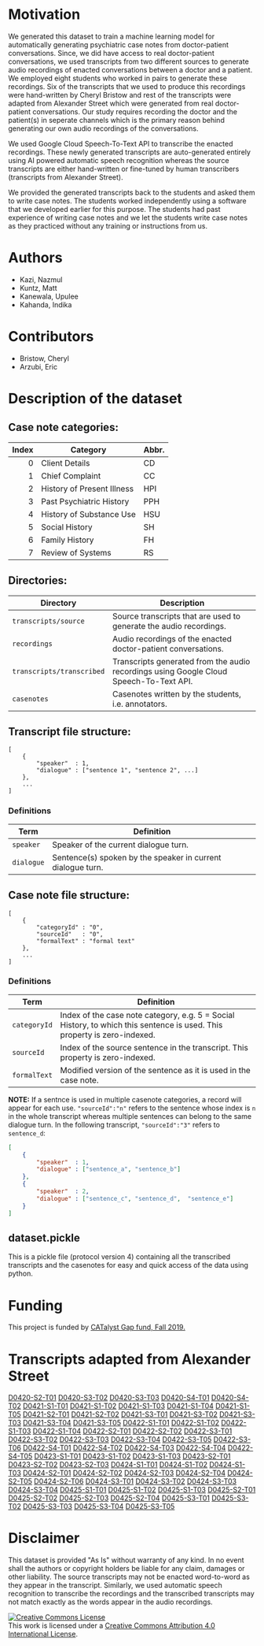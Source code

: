 # Motivation

We generated this dataset to train a machine learning model for automatically generating psychiatric case notes from doctor-patient conversations. Since, we did have access to real doctor-patient conversations, we used transcripts from two different sources to generate audio recordings of enacted conversations between a doctor and a patient. We employed eight students who worked in pairs to generate these recordings. Six of the transcripts that we used to produce this recordings were hand-written by Cheryl Bristow and rest of the transcripts were adapted from Alexander Street which were generated from real doctor-patient conversations. Our study requires recording the doctor and the patient(s) in seperate channels which is the primary reason behind generating our own audio recordings of the conversations.  

We used Google Cloud Speech-To-Text API to transcribe the enacted recordings. These newly generated transcripts are auto-generated entirely using AI powered automatic speech recognition whereas the source transcripts are either hand-written or fine-tuned by human transcribers (transcripts from Alexander Street).  

We provided the generated transcripts back to the students and asked them to write case notes. The students worked independently using a software that we developed earlier for this purpose. The students had past experience of writing case notes and we let the students write case notes as they practiced without any training or instructions from us.

# Authors

- Kazi, Nazmul
- Kuntz, Matt
- Kanewala, Upulee
- Kahanda, Indika

# Contributors

- Bristow, Cheryl
- Arzubi, Eric

# Description of the dataset

## Case note categories:

| Index | Category                   | Abbr. |
| ----: | -------------------------- | ----- |
|     0 | Client Details             | CD    |
|     1 | Chief Complaint            | CC    |
|     2 | History of Present Illness | HPI   |
|     3 | Past Psychiatric History   | PPH   |
|     4 | History of Substance Use   | HSU   |
|     5 | Social History             | SH    |
|     6 | Family History             | FH    |
|     7 | Review of Systems          | RS    |

## Directories:

| Directory | Description |
| --- | --- |
| <code>transcripts/source</code> | Source transcripts that are used to generate the audio recordings. |
| <code>recordings</code> | Audio recordings of the enacted doctor-patient conversations. |
| <code>transcripts/transcribed</code> | Transcripts generated from the audio recordings using Google Cloud Speech-To-Text API. |
| <code>casenotes</code> | Casenotes written by the students, i.e. annotators. |

## Transcript file structure:

```
[
	{
		"speaker"  : 1,
		"dialogue" : ["sentence 1", "sentence 2", ...]
	},
	...
]
```

### Definitions

| Term | Definition |
| --- | --- |
| <code>speaker</code> | Speaker of the current dialogue turn. |
| <code>dialogue</code> | Sentence(s) spoken by the speaker in current dialogue turn. |

## Case note file structure:

```
[
	{
		"categoryId" : "0",
		"sourceId"   : "0",
		"formalText" : "formal text"
	},
	...
]
```

### Definitions

| Term | Definition |
| --- | --- |
| <code>categoryId</code> | Index of the case note category, e.g. 5 = Social History, to which this sentence is used. This property is zero-indexed. |
| <code>sourceId</code> | Index of the source sentence in the transcript. This property is zero-indexed. |
| <code>formalText</code> | Modified version of the sentence as it is used in the case note. |

**NOTE:** If a sentnce is used in multiple casenote categories, a record will appear for each use. `"sourceId":"n"` refers to the sentence whose index is `n` in the whole transcript whereas multiple sentences can belong to the same dialogue turn. In the following transcript, `"sourceId":"3"` refers to `sentence_d`:

```json
[
	{
		"speaker"  : 1,
		"dialogue" : ["sentence_a", "sentence_b"]
	},
	{
		"speaker"  : 2,
		"dialogue" : ["sentence_c", "sentence_d",  "sentence_e"]
	}
]
```

## dataset.pickle

This is a pickle file (protocol version 4) containing all the transcribed transcripts and the casenotes for easy and quick access of the data using python.

# Funding

This project is funded by [CATalyst Gap fund, Fall 2019.](https://www.montana.edu/news/19430/msu-office-of-research-economic-development-and-graduate-education-awards-funding-for-msu-inventions)

# Transcripts adapted from Alexander Street

[D0420-S2-T01](https://search.alexanderstreet.com/view/work/bibliographic_entity%5C%7Cbibliographic_details%5C%7C2559294#page/1/mode/1/chapter/bibliographic_entity%7Cbibliographic_details%7C2559294) [D0420-S3-T02](https://search.alexanderstreet.com/view/work/bibliographic_entity%7Cbibliographic_details%7C2098620#page/1/mode/1/chapter/bibliographic_entity%7Cbibliographic_details%7C2098620) [D0420-S3-T03](https://search.alexanderstreet.com/view/work/bibliographic_entity%7Cbibliographic_details%7C2559516#page/1/mode/1/chapter/bibliographic_entity%7Cbibliographic_details%7C2559516) [D0420-S4-T01](https://search.alexanderstreet.com/view/work/bibliographic_entity%7Cbibliographic_details%7C2098612#page/1/mode/1/chapter/bibliographic_entity%7Cbibliographic_details%7C2098612) [D0420-S4-T02](https://search.alexanderstreet.com/view/work/bibliographic_entity%7Cbibliographic_details%7C2561394#page/1/mode/1/chapter/bibliographic_entity%7Cbibliographic_details%7C2561394) [D0421-S1-T01](https://search.alexanderstreet.com/view/work/bibliographic_entity%7Cbibliographic_details%7C2561887#page/1/mode/1/chapter/bibliographic_entity%7Cbibliographic_details%7C2561887) [D0421-S1-T02](https://search.alexanderstreet.com/view/work/bibliographic_entity%7Cbibliographic_details%7C2098556#page/1/mode/1/chapter/bibliographic_entity%7Cbibliographic_details%7C2098556) [D0421-S1-T03](https://search.alexanderstreet.com/view/work/bibliographic_entity%7Cbibliographic_details%7C2560970#page/1/mode/1/chapter/bibliographic_entity%7Cbibliographic_details%7C2560970) [D0421-S1-T04](https://search.alexanderstreet.com/view/work/bibliographic_entity%7Cbibliographic_details%7C2099870#page/1/mode/1/chapter/bibliographic_entity%7Cbibliographic_details%7C2099870) [D0421-S1-T05](https://search.alexanderstreet.com/view/work/bibliographic_entity%7Cbibliographic_details%7C2562474#page/1/mode/1/chapter/bibliographic_entity%7Cbibliographic_details%7C2562474) [D0421-S2-T01](https://search.alexanderstreet.com/view/work/bibliographic_entity%7Cbibliographic_details%7C2098922#page/1/mode/1/chapter/bibliographic_entity%7Cbibliographic_details%7C2098922) [D0421-S2-T02](https://search.alexanderstreet.com/view/work/bibliographic_entity%7Cbibliographic_details%7C2559292#page/1/mode/1/chapter/bibliographic_entity%7Cbibliographic_details%7C2559292) [D0421-S3-T01](https://search.alexanderstreet.com/view/work/bibliographic_entity%7Cbibliographic_details%7C2562370#page/1/mode/1/chapter/bibliographic_entity%7Cbibliographic_details%7C2562370) [D0421-S3-T02](https://search.alexanderstreet.com/view/work/bibliographic_entity%7Cbibliographic_details%7C2562642#page/1/mode/1/chapter/bibliographic_entity%7Cbibliographic_details%7C2562642) [D0421-S3-T03](https://search.alexanderstreet.com/view/work/bibliographic_entity%7Cbibliographic_details%7C2562678#page/1/mode/1/chapter/bibliographic_entity%7Cbibliographic_details%7C2562678) [D0421-S3-T04](https://search.alexanderstreet.com/view/work/bibliographic_entity%7Cbibliographic_details%7C2100046#page/1/mode/1/chapter/bibliographic_entity%7Cbibliographic_details%7C2100046) [D0421-S3-T05](https://search.alexanderstreet.com/view/work/bibliographic_entity%7Cbibliographic_details%7C2562598#page/1/mode/1/chapter/bibliographic_entity%7Cbibliographic_details%7C2562598) [D0422-S1-T01](https://search.alexanderstreet.com/view/work/bibliographic_entity%7Cbibliographic_details%7C2098398#page/1/mode/1/chapter/bibliographic_entity%7Cbibliographic_details%7C2098398) [D0422-S1-T02](https://search.alexanderstreet.com/view/work/bibliographic_entity%7Cbibliographic_details%7C2559590#page/1/mode/1/chapter/bibliographic_entity%7Cbibliographic_details%7C2559590) [D0422-S1-T03](https://search.alexanderstreet.com/view/work/bibliographic_entity%7Cbibliographic_details%7C2559438#page/1/mode/1/chapter/bibliographic_entity%7Cbibliographic_details%7C2559438) [D0422-S1-T04](https://search.alexanderstreet.com/view/work/bibliographic_entity%7Cbibliographic_details%7C2562032#page/1/mode/1/chapter/bibliographic_entity%7Cbibliographic_details%7C2562032) [D0422-S2-T01](https://search.alexanderstreet.com/view/work/bibliographic_entity%7Cbibliographic_details%7C2562278#page/1/mode/1/chapter/bibliographic_entity%7Cbibliographic_details%7C2562278) [D0422-S2-T02](https://search.alexanderstreet.com/view/work/bibliographic_entity%7Cbibliographic_details%7C2547687#page/1/mode/1/chapter/bibliographic_entity%7Cbibliographic_details%7C2547687) [D0422-S3-T01](https://search.alexanderstreet.com/view/work/bibliographic_entity%7Cbibliographic_details%7C2560312#page/1/mode/1/chapter/bibliographic_entity%7Cbibliographic_details%7C2560312) [D0422-S3-T02](https://search.alexanderstreet.com/view/work/bibliographic_entity%7Cbibliographic_details%7C2562258#page/1/mode/1/chapter/bibliographic_entity%7Cbibliographic_details%7C2562258) [D0422-S3-T03](https://search.alexanderstreet.com/view/work/bibliographic_entity%7Cbibliographic_details%7C2562028#page/1/mode/1/chapter/bibliographic_entity%7Cbibliographic_details%7C2562028) [D0422-S3-T04](https://search.alexanderstreet.com/view/work/bibliographic_entity%7Cbibliographic_details%7C2098626#page/1/mode/1/chapter/bibliographic_entity%7Cbibliographic_details%7C2098626) [D0422-S3-T05](https://search.alexanderstreet.com/view/work/bibliographic_entity%7Cbibliographic_details%7C2099848#page/1/mode/1/chapter/bibliographic_entity%7Cbibliographic_details%7C2099848) [D0422-S3-T06](https://search.alexanderstreet.com/view/work/bibliographic_entity%7Cbibliographic_details%7C2098838#page/1/mode/1/chapter/bibliographic_entity%7Cbibliographic_details%7C2098838) [D0422-S4-T01](https://search.alexanderstreet.com/view/work/bibliographic_entity%7Cbibliographic_details%7C2098418#page/1/mode/1/chapter/bibliographic_entity%7Cbibliographic_details%7C2098418) [D0422-S4-T02](https://search.alexanderstreet.com/view/work/bibliographic_entity%7Cbibliographic_details%7C2098430#page/1/mode/1/chapter/bibliographic_entity%7Cbibliographic_details%7C2098430) [D0422-S4-T03](https://search.alexanderstreet.com/view/work/bibliographic_entity%7Cbibliographic_details%7C2560586#page/1/mode/1/chapter/bibliographic_entity%7Cbibliographic_details%7C2560586) [D0422-S4-T04](https://search.alexanderstreet.com/view/work/bibliographic_entity%7Cbibliographic_details%7C2086469#page/1/mode/1/chapter/bibliographic_entity%7Cbibliographic_details%7C2086469) [D0422-S4-T05](https://search.alexanderstreet.com/view/work/bibliographic_entity%7Cbibliographic_details%7C2559642#page/1/mode/1/chapter/bibliographic_entity%7Cbibliographic_details%7C2559642) [D0423-S1-T01](https://search.alexanderstreet.com/view/work/bibliographic_entity%7Cbibliographic_details%7C2561980#page/1/mode/1/chapter/bibliographic_entity%7Cbibliographic_details%7C2561980) [D0423-S1-T02](https://search.alexanderstreet.com/view/work/bibliographic_entity%7Cbibliographic_details%7C2559566#page/1/mode/1/chapter/bibliographic_entity%7Cbibliographic_details%7C2559566) [D0423-S1-T03](https://search.alexanderstreet.com/view/work/bibliographic_entity%7Cbibliographic_details%7C2560984#page/1/mode/1/chapter/bibliographic_entity%7Cbibliographic_details%7C2560984) [D0423-S2-T01](https://search.alexanderstreet.com/view/work/bibliographic_entity%7Cbibliographic_details%7C2098812#page/1/mode/1/chapter/bibliographic_entity%7Cbibliographic_details%7C2098812) [D0423-S2-T02](https://search.alexanderstreet.com/view/work/bibliographic_entity%7Cbibliographic_details%7C2100068#page/1/mode/1/chapter/bibliographic_entity%7Cbibliographic_details%7C2100068) [D0423-S2-T03](https://search.alexanderstreet.com/view/work/bibliographic_entity%7Cbibliographic_details%7C2562638#page/1/mode/1/chapter/bibliographic_entity%7Cbibliographic_details%7C2562638) [D0424-S1-T01](https://search.alexanderstreet.com/view/work/bibliographic_entity%7Cbibliographic_details%7C2559776#page/1/mode/1/chapter/bibliographic_entity%7Cbibliographic_details%7C2559776) [D0424-S1-T02](https://search.alexanderstreet.com/view/work/bibliographic_entity%7Cbibliographic_details%7C2559817#page/1/mode/1/chapter/bibliographic_entity%7Cbibliographic_details%7C2559817) [D0424-S1-T03](https://search.alexanderstreet.com/view/work/bibliographic_entity%7Cbibliographic_details%7C2559839#page/1/mode/1/chapter/bibliographic_entity%7Cbibliographic_details%7C2559839) [D0424-S2-T01](https://search.alexanderstreet.com/view/work/bibliographic_entity%7Cbibliographic_details%7C2559444#page/1/mode/1/chapter/bibliographic_entity%7Cbibliographic_details%7C2559444) [D0424-S2-T02](https://search.alexanderstreet.com/view/work/bibliographic_entity%7Cbibliographic_details%7C2560564#page/1/mode/1/chapter/bibliographic_entity%7Cbibliographic_details%7C2560564) [D0424-S2-T03](https://search.alexanderstreet.com/view/work/bibliographic_entity%7Cbibliographic_details%7C2561578#page/1/mode/1/chapter/bibliographic_entity%7Cbibliographic_details%7C2561578) [D0424-S2-T04](https://search.alexanderstreet.com/view/work/bibliographic_entity%7Cbibliographic_details%7C2098504#page/1/mode/1/chapter/bibliographic_entity%7Cbibliographic_details%7C2098504) [D0424-S2-T05](https://search.alexanderstreet.com/view/work/bibliographic_entity%7Cbibliographic_details%7C2098464#page/1/mode/1/chapter/bibliographic_entity%7Cbibliographic_details%7C2098464) [D0424-S2-T06](https://search.alexanderstreet.com/view/work/bibliographic_entity%7Cbibliographic_details%7C2562030#page/1/mode/1/chapter/bibliographic_entity%7Cbibliographic_details%7C2562030) [D0424-S3-T01](https://search.alexanderstreet.com/view/work/bibliographic_entity%7Cbibliographic_details%7C2560316#page/1/mode/1/chapter/bibliographic_entity%7Cbibliographic_details%7C2560316) [D0424-S3-T02](https://search.alexanderstreet.com/view/work/bibliographic_entity%7Cbibliographic_details%7C2099936#page/1/mode/1/chapter/bibliographic_entity%7Cbibliographic_details%7C2099936) [D0424-S3-T03](https://search.alexanderstreet.com/view/work/bibliographic_entity%7Cbibliographic_details%7C2559843#page/1/mode/1/chapter/bibliographic_entity%7Cbibliographic_details%7C2559843) [D0424-S3-T04](https://search.alexanderstreet.com/view/work/bibliographic_entity%7Cbibliographic_details%7C2098840#page/1/mode/1/chapter/bibliographic_entity%7Cbibliographic_details%7C2098840) [D0425-S1-T01](https://search.alexanderstreet.com/view/work/bibliographic_entity%7Cbibliographic_details%7C2099846#page/1/mode/1/chapter/bibliographic_entity%7Cbibliographic_details%7C2099846) [D0425-S1-T02](https://search.alexanderstreet.com/view/work/bibliographic_entity%7Cbibliographic_details%7C2098814#page/1/mode/1/chapter/bibliographic_entity%7Cbibliographic_details%7C2098814) [D0425-S1-T03](https://search.alexanderstreet.com/view/work/bibliographic_entity%7Cbibliographic_details%7C2559801#page/1/mode/1/chapter/bibliographic_entity%7Cbibliographic_details%7C2559801) [D0425-S2-T01](https://search.alexanderstreet.com/view/work/bibliographic_entity%7Cbibliographic_details%7C2560566#page/1/mode/1/chapter/bibliographic_entity%7Cbibliographic_details%7C2560566) [D0425-S2-T02](https://search.alexanderstreet.com/view/work/bibliographic_entity%7Cbibliographic_details%7C2098610#page/1/mode/1/chapter/bibliographic_entity%7Cbibliographic_details%7C2098610) [D0425-S2-T03](https://search.alexanderstreet.com/view/work/bibliographic_entity%7Cbibliographic_details%7C2559738#page/1/mode/1/chapter/bibliographic_entity%7Cbibliographic_details%7C2559738) [D0425-S2-T04](https://search.alexanderstreet.com/view/work/bibliographic_entity%7Cbibliographic_details%7C2562240#page/1/mode/1/chapter/bibliographic_entity%7Cbibliographic_details%7C2562240) [D0425-S3-T01](https://search.alexanderstreet.com/view/work/bibliographic_entity%7Cbibliographic_details%7C2107339#page/1/mode/1/chapter/bibliographic_entity%7Cbibliographic_details%7C2107339) [D0425-S3-T02](https://search.alexanderstreet.com/view/work/bibliographic_entity%7Cbibliographic_details%7C2086473#page/1/mode/1/chapter/bibliographic_entity%7Cbibliographic_details%7C2086473) [D0425-S3-T03](https://search.alexanderstreet.com/view/work/bibliographic_entity%7Cbibliographic_details%7C2559807#page/1/mode/1/chapter/bibliographic_entity%7Cbibliographic_details%7C2559807) [D0425-S3-T04](https://search.alexanderstreet.com/view/work/bibliographic_entity%7Cbibliographic_details%7C2559831#page/1/mode/1/chapter/bibliographic_entity%7Cbibliographic_details%7C2559831) [D0425-S3-T05](https://search.alexanderstreet.com/view/work/bibliographic_entity%7Cbibliographic_details%7C2099894#page/1/mode/1/chapter/bibliographic_entity%7Cbibliographic_details%7C2099894)

# Disclaimer

This dataset is provided "As Is" without warranty of any kind. In no event shall the authors or copyright holders be liable for any claim, damages or other liability. The source transcripts may not be enacted word-to-word as they appear in the transcript. Similarly, we used automatic speech recognition to transcribe the recordings and the transcribed transcripts may not match exactly as the words appear in the audio recordings.


<a rel="license" href="http://creativecommons.org/licenses/by/4.0/"><img alt="Creative Commons License" style="border-width:0" src="https://i.creativecommons.org/l/by/4.0/88x31.png" /></a><br />This work is licensed under a <a rel="license" href="http://creativecommons.org/licenses/by/4.0/">Creative Commons Attribution 4.0 International License</a>.